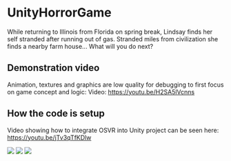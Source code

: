 # UnityHorrorGame

While returning to Illinois from Florida on spring break, Lindsay finds her self stranded after running out of gas. 
Stranded miles from civilization she finds a nearby farm house... What will you do next?

## Demonstration video

Animation, textures and graphics are low quality for debugging to first focus on game concept and logic:
Video: <https://youtu.be/H2SA5lVcnns>

## How the code is setup

Video showing how to integrate OSVR into Unity project can be seen here: <https://youtu.be/jTv3qTfKDlw>

![](https://scontent.ford1-1.fna.fbcdn.net/t31.0-8/14444846_10211156857983895_4074475761301368274_o.jpg)
![](https://scontent.ford1-1.fna.fbcdn.net/t31.0-8/14753446_1054927407959028_981657541382067534_o.jpg)
![](https://scontent.ford1-1.fna.fbcdn.net/t31.0-8/14711375_1054767381308364_4816582029766639891_o.jpg)


